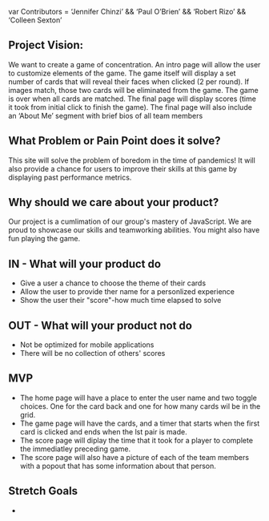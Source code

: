 var Contributors = ‘Jennifer Chinzi’ && ‘Paul O’Brien’ && ‘Robert Rizo’ && ‘Colleen Sexton’

## Project Vision:

We want to create a game of concentration. An intro page will allow the user to customize elements of the game. The game itself will display a set number of cards that will reveal their faces when clicked (2 per round). If images match, those two cards will be eliminated from the game. The game is over when all cards are matched. The final page will display scores (time it took from initial click to finish the game). The final page will also include an ‘About Me’ segment with brief bios of all team members

## What Problem or Pain Point does it solve?

This site will solve the problem of boredom in the time of pandemics! It will also provide a chance for users to improve their skills at this game by displaying past performance metrics.

## Why should we care about your product?

Our project is a cumlimation of our group's mastery of JavaScript. We are proud to showcase our skills and teamworking abilities. You might also have fun playing the game.

## IN - What will your product do
 - Give a user a chance to choose the theme of their cards
 - Allow the user to provide ther name for a personlized experience
 - Show the user their "score"-how much time elapsed to solve
 
 ## OUT - What will your product not do
 - Not be optimized for mobile applications
 - There will be no collection of others' scores
 
 ## MVP
 - The home page will have a place to enter the user name and two toggle choices. One for the card back and one for how many cards wil be in the grid.
 - The game page will have the cards, and a timer that starts when the first card is clicked and ends when the lst pair is made.
 - The score page will diplay the time that it took for a player to complete the immediatley preceding game. 
 - The score page will also have a picture of each of the team members with a popout that has some information about that person.
 
 ## Stretch Goals
 - 

